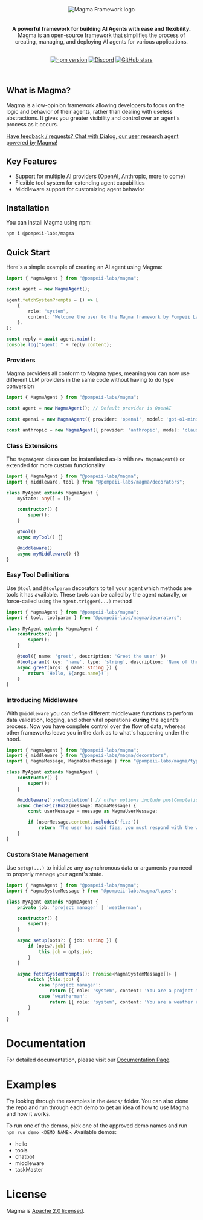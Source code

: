 <div align="center">
<img alt="Magma Framework logo" src="https://db.productdialog.com/storage/v1/object/public/images/magma-header.jpg">
</div>

<br/>
<br/>

<div align="center"><strong>A powerful framework for building AI Agents with ease and flexibility.</strong><br> Magma is an open-source framework that simplifies the process of creating, managing, and deploying AI agents for various applications.
<br />
<br />

</div>

<div align="center">

[![npm version](https://img.shields.io/npm/v/@pompeii-labs/magma.svg)](https://www.npmjs.com/package/@pompeii-labs/magma)
[![Discord](https://img.shields.io/discord/1285279452661551145?color=7289da&label=Discord&logo=discord&logoColor=ffffff)](https://discord.gg/NShaQZmhpr)
[![GitHub stars](https://img.shields.io/github/stars/pompeii-labs/Magma?style=social)](https://github.com/pompeii-labs/Magma)

</div>

<br/>

## What is Magma?

Magma is a low-opinion framework allowing developers to focus on the logic and behavior of their agents, rather than dealing with useless abstractions. It gives you greater visibility and control over an agent's process as it occurs.

[Have feedback / requests? Chat with Dialog, our user research agent powered by Magma!](https://chat.productdialog.com/ac94ab36-c5bb-4b54-a195-2b6b2499dcff)

## Key Features

- Support for multiple AI providers (OpenAI, Anthropic, more to come)
- Flexible tool system for extending agent capabilities
- Middleware support for customizing agent behavior

## Installation

You can install Magma using npm:
```bash
npm i @pompeii-labs/magma
```

## Quick Start

Here's a simple example of creating an AI agent using Magma:

```ts
import { MagmaAgent } from "@pompeii-labs/magma";

const agent = new MagmaAgent();

agent.fetchSystemPrompts = () => [
    {
        role: "system",
        content: "Welcome the user to the Magma framework by Pompeii Labs",
    },
];

const reply = await agent.main();
console.log("Agent: " + reply.content);
```

### Providers

Magma providers all conform to Magma types, meaning you can now use different LLM providers in the same code without having to do type conversion

```ts
import { MagmaAgent } from "@pompeii-labs/magma";

const agent = new MagmaAgent(); // Default provider is OpenAI

const openai = new MagmaAgent({ provider: 'openai', model: 'gpt-o1-mini' });

const anthropic = new MagmaAgent({ provider: 'anthropic', model: 'claude-3-5-sonnet-20240620' });
```

### Class Extensions

The `MagmaAgent` class can be instantiated as-is with `new MagmaAgent()` or extended for more custom functionality

```ts
import { MagmaAgent } from "@pompeii-labs/magma";
import { middleware, tool } from "@pompeii-labs/magma/decorators";

class MyAgent extends MagmaAgent {
    myState: any[] = [];

    constructor() {
        super();
    }

    @tool()
    async myTool() {}

    @middleware()
    async myMiddleware() {}
}
```

### Easy Tool Definitions

Use `@tool` and `@toolparam` decorators to tell your agent which methods are tools it has available. These tools can be called by the agent naturally, or force-called using the `agent.trigger(...)` method

```ts
import { MagmaAgent } from "@pompeii-labs/magma";
import { tool, toolparam } from "@pompeii-labs/magma/decorators";

class MyAgent extends MagmaAgent {
    constructor() {
        super();
    }

    @tool({ name: 'greet', description: 'Greet the user' })
    @toolparam({ key: 'name', type: 'string', description: 'Name of the user', required: true })
    async greet(args: { name: string }) {
        return `Hello, ${args.name}!`;
    }
}
```

### Introducing Middleware

With `@middleware` you can define different middleware functions to perform data validation, logging, and other vital operations **during** the agent's process. Now you have complete control over the flow of data, whereas other frameworks leave you in the dark as to what's happening under the hood.

```ts
import { MagmaAgent } from "@pompeii-labs/magma";
import { middleware } from "@pompeii-labs/magma/decorators";
import { MagmaMessage, MagmaUserMessage } from "@pompeii-labs/magma/types";

class MyAgent extends MagmaAgent {
    constructor() {
        super();
    }

    @middleware('preCompletion') // other options include postCompletion, preToolExecution, postToolExecution
    async checkFizzBuzz(message: MagmaMessage) {
        const userMessage = message as MagmaUserMessage;

        if (userMessage.content.includes('fizz'))
            return 'The user has said fizz, you must respond with the word buzz';
    }
}
```

### Custom State Management

Use `setup(...)` to initialize any asynchronous data or arguments you need to properly manage your agent's state.

```ts
import { MagmaAgent } from "@pompeii-labs/magma";
import { MagmaSystemMessage } from "@pompeii-labs/magma/types";

class MyAgent extends MagmaAgent {
    private job: 'project manager' | 'weatherman';

    constructor() {
        super();
    }

    async setup(opts?: { job: string }) {
        if (opts?.job) {
            this.job = opts.job;
        }
    }

    async fetchSystemPrompts(): Promise<MagmaSystemMessage[]> {
        switch (this.job) {
            case 'project manager':
                return [{ role: 'system', content: 'You are a project manager. Keep the team on track' }];
            case 'weatherman':
                return [{ role: 'system', content: 'You are a weather reporter, keep the user up to date on the locations they care about' }];
        }
    }
}
```

# Documentation

For detailed documentation, please visit our [Documentation Page](https://magma.pompeiilabs.com/).

# Examples

Try looking through the examples in the `demos/` folder. You can also clone the repo and run through each demo to get an idea of how to use Magma and how it works.

To run one of the demos, pick one of the approved demo names and run `npm run demo <DEMO_NAME>`.
Available demos:
- hello
- tools
- chatbot
- middleware
- taskMaster

# License

Magma is [Apache 2.0 licensed](LICENSE).
